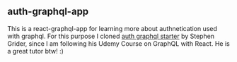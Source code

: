 ## auth-graphql-app

This is a react-graphql-app for learning more about authnetication used with graphql. For this purpose I cloned [auth graphql starter](https://github.com/StephenGrider/auth-graphql-starter)
by Stephen Grider, since I am following his Udemy Course on GraphQL with React. He is a great tutor btw! :)
